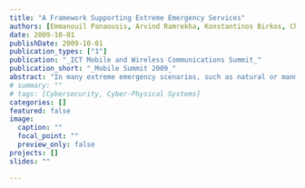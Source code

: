 ```yaml
---
title: "A Framework Supporting Extreme Emergency Services"
authors: [Emmanouil Panaousis, Arvind Ramrekha, Konstantinos Birkos, Christos Papageorgiou, Vahid Talooki, George Matthew, Cong Thien Nguyen and Corrine Sieux and Christos Politis and Tasos Dagiuklas]
date: 2009-10-01
publishDate: 2009-10-01
publication_types: ["1"]
publication: "_ICT Mobile and Wireless Communications Summit_"
publication_short: "_Mobile Summit 2009_"
abstract: "In many extreme emergency scenarios, such as natural or manmade disasters, the rescuers may face difficulty using traditional legacy networks due to destruction or collapse of infrastructure in such events or in case of remote disaster locations. The nature of mobile ad hoc networks (MANETs) makes them suitable to be utilized in the context of an emergency for various rescue teams. However, the security and reliability of the mobile ad hoc based communications can be decisive in the effectiveness and efficiency of rescue missions in extreme emergency cases. Furthermore, these stringent requirements propagate through to upper layers that include transport and application layer. In this paper we propose a framework for handling the P2P overlay serves different purposes and combines different technologies. The general functionalities of the framework are structured and unstructured overlays in MANETs. In addition, we propose a new suite of protocols called PEACE Security Platform (PSP) that can address the key research challenges surrounding fast, reliable and secure MANETs for supporting emergency services in extreme catastrophic events."
# summary: ""
# tags: [Cybersecurity, Cyber-Physical Systems]
categories: []
featured: false
image:
  caption: ""
  focal_point: ""
  preview_only: false
projects: []
slides: ""

---
```

